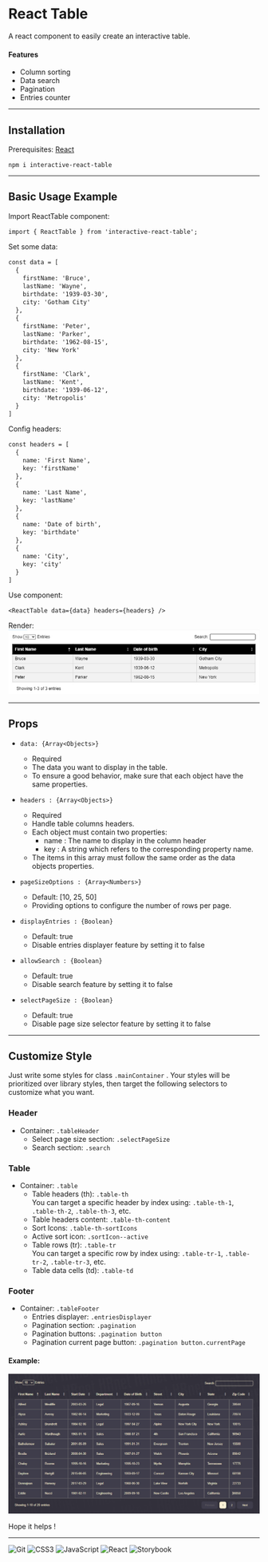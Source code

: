 # React Table

A react component to easily create an interactive table.

#### Features
- Column sorting
- Data search
- Pagination
- Entries counter

-----------------

## Installation

Prerequisites: [React](https://fr.reactjs.org/)
```
npm i interactive-react-table
```

-----------------

## Basic Usage Example

Import ReactTable component:
```
import { ReactTable } from 'interactive-react-table';
```

Set some data:
```
const data = [
  {
    firstName: 'Bruce',
    lastName: 'Wayne',
    birthdate: '1939-03-30',
    city: 'Gotham City'
  },
  {
    firstName: 'Peter',
    lastName: 'Parker',
    birthdate: '1962-08-15',
    city: 'New York'
  },
  {
    firstName: 'Clark',
    lastName: 'Kent',
    birthdate: '1939-06-12',
    city: 'Metropolis'
  }
]
```

Config headers:
```
const headers = [
  {
    name: 'First Name',
    key: 'firstName'
  },
  {
    name: 'Last Name',
    key: 'lastName'
  },
  {
    name: 'Date of birth',
    key: 'birthdate'
  },
  {
    name: 'City',
    key: 'city'
  }
]
```

Use component:
```
<ReactTable data={data} headers={headers} />
```

Render:  
<img src='img/basicExample.jpg' alt='basic example' />

-----------------

## Props

- `data: {Array<Objects>}`  
  - Required
  - The data you want to display in the table.
  - To ensure a good behavior, make sure that each object have the same properties.
  
- `headers : {Array<Objects>}`
  - Required
  - Handle table columns headers.
  - Each object must contain two properties:
    - name : The name to display in the column header
    - key : A string which refers to the corresponding property name. 
  - The items in this array must follow the same order as the data objects properties. 

- `pageSizeOptions : {Array<Numbers>}` 
  - Default: [10, 25, 50]
  - Providing options to configure the number of rows per page.

- `displayEntries : {Boolean}`  
  - Default: true
  - Disable entries displayer feature by setting it to false

- `allowSearch : {Boolean}`
  - Default: true
  - Disable search feature by setting it to false

- `selectPageSize : {Boolean}`
  - Default: true
  - Disable page size selector feature by setting it to false

-----------------

## Customize Style

Just write some styles for class `.mainContainer` . Your styles will be prioritized over library styles, then target the following selectors to customize what you want.

### Header
  - Container: `.tableHeader `
    - Select page size section: `.selectPageSize` 
    - Search section: `.search` 

### Table
  - Container: `.table` 
    - Table headers (th): `.table-th`  
      You can target a specific header by index using: `.table-th-1`, `.table-th-2`, `.table-th-3`, etc.
    - Table headers content: `.table-th-content` 
    - Sort Icons: `.table-th-sortIcons` 
    - Active sort icon: `.sortIcon--active` 
    - Table rows (tr): `.table-tr`  
      You can target a specific row by index using: `.table-tr-1`, `.table-tr-2`, `.table-tr-3`, etc.
    - Table data cells (td): `.table-td`

### Footer
  - Container: `.tableFooter`
    - Entries displayer: `.entriesDisplayer`
    - Pagination section: `.pagination`
    - Pagination buttons: `.pagination button`
    - Pagination current page button: `.pagination button.currentPage`

#### Example:

<img src='img/customStyleExample.jpg' alt='custom style example' />

Hope it helps !

-----------------

<p float='left'>
  <img alt='Git' title='Git' src='https://cdn.jsdelivr.net/gh/devicons/devicon/icons/git/git-original.svg' width='32px'/>
  <img alt='CSS3' title='CSS3' src='https://cdn.jsdelivr.net/gh/devicons/devicon/icons/css3/css3-original.svg' width='32px'/>
  <img alt='JavaScript' title='JavaScript' src='https://cdn.jsdelivr.net/gh/devicons/devicon/icons/javascript/javascript-plain.svg' width='32px'/>
  <img alt='React' title='React' src='https://cdn.jsdelivr.net/gh/devicons/devicon/icons/react/react-original.svg' width='32px'/>
  <img alt='Storybook' title='Storybook' src='https://cdn.jsdelivr.net/gh/devicons/devicon/icons/storybook/storybook-original.svg' width='32px'/>
</p>